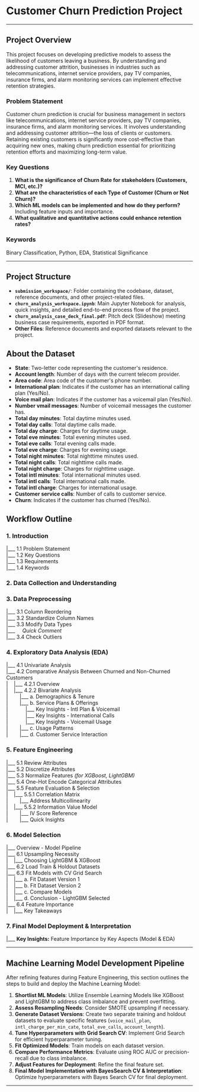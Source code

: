 # Customer Churn Prediction Project

---

## Project Overview

This project focuses on developing predictive models to assess the likelihood of customers leaving a business. By understanding and addressing customer attrition, businesses in industries such as telecommunications, internet service providers, pay TV companies, insurance firms, and alarm monitoring services can implement effective retention strategies.

### Problem Statement

Customer churn prediction is crucial for business management in sectors like telecommunications, internet service providers, pay TV companies, insurance firms, and alarm monitoring services. It involves understanding and addressing customer attrition—the loss of clients or customers. Retaining existing customers is significantly more cost-effective than acquiring new ones, making churn prediction essential for prioritizing retention efforts and maximizing long-term value.

### Key Questions

1. **What is the significance of Churn Rate for stakeholders (Customers, MCI, etc.)?**
2. **What are the characteristics of each Type of Customer (Churn or Not Churn)?**
3. **Which ML models can be implemented and how do they perform?** Including feature inputs and importance.
4. **What qualitative and quantitative actions could enhance retention rates?**

### Keywords

Binary Classification, Python, EDA, Statistical Significance

---

## Project Structure

- **`submission_workspace/`**: Folder containing the codebase, dataset, reference documents, and other project-related files.
- **`churn_analysis_workspace.ipynb`**: Main Jupyter Notebook for analysis, quick insights, and detailed end-to-end process flow of the project.
- **`churn_analysis_case_deck_final.pdf`**: Pitch deck (Slideshow) meeting business case requirements, exported in PDF format.
- **Other Files**: Reference documents and exported datasets relevant to the project.

## About the Dataset

- **State**: Two-letter code representing the customer's residence.
- **Account length**: Number of days with the current telecom provider.
- **Area code**: Area code of the customer's phone number.
- **International plan**: Indicates if the customer has an international calling plan (Yes/No).
- **Voice mail plan**: Indicates if the customer has a voicemail plan (Yes/No).
- **Number vmail messages**: Number of voicemail messages the customer has.
- **Total day minutes**: Total daytime minutes used.
- **Total day calls**: Total daytime calls made.
- **Total day charge**: Charges for daytime usage.
- **Total eve minutes**: Total evening minutes used.
- **Total eve calls**: Total evening calls made.
- **Total eve charge**: Charges for evening usage.
- **Total night minutes**: Total nighttime minutes used.
- **Total night calls**: Total nighttime calls made.
- **Total night charge**: Charges for nighttime usage.
- **Total intl minutes**: Total international minutes used.
- **Total intl calls**: Total international calls made.
- **Total intl charge**: Charges for international usage.
- **Customer service calls**: Number of calls to customer service.
- **Churn**: Indicates if the customer has churned (Yes/No).


## Workflow Outline

### 1. Introduction
|___ 1.1 Problem Statement  
|___ 1.2 Key Questions  
|___ 1.3 Requirements  
|___ 1.4 Keywords  

### 2. Data Collection and Understanding

### 3. Data Preprocessing
|___ 3.1 Column Reordering  
|___ 3.2 Standardize Column Names  
|___ 3.3 Modify Data Types  
|___ &nbsp;&nbsp;&nbsp;&nbsp;*Quick Comment*  
|___ 3.4 Check Outliers  

### 4. Exploratory Data Analysis (EDA)
|___ 4.1 Univariate Analysis  
|___ 4.2 Comparative Analysis Between Churned and Non-Churned Customers  
|&nbsp;&nbsp;&nbsp;&nbsp;|___ 4.2.1 Overview  
|&nbsp;&nbsp;&nbsp;&nbsp;|___ 4.2.2 Bivariate Analysis  
|&nbsp;&nbsp;&nbsp;&nbsp;&nbsp;&nbsp;&nbsp;&nbsp;|___ a. Demographics & Tenure  
|&nbsp;&nbsp;&nbsp;&nbsp;&nbsp;&nbsp;&nbsp;&nbsp;|___ b. Service Plans & Offerings  
|&nbsp;&nbsp;&nbsp;&nbsp;&nbsp;&nbsp;&nbsp;&nbsp;&nbsp;&nbsp;&nbsp;&nbsp;|___ Key Insights - Intl Plan & Voicemail  
|&nbsp;&nbsp;&nbsp;&nbsp;&nbsp;&nbsp;&nbsp;&nbsp;&nbsp;&nbsp;&nbsp;&nbsp;|___ Key Insights - International Calls  
|&nbsp;&nbsp;&nbsp;&nbsp;&nbsp;&nbsp;&nbsp;&nbsp;&nbsp;&nbsp;&nbsp;&nbsp;|___ Key Insights - Voicemail Usage  
|&nbsp;&nbsp;&nbsp;&nbsp;&nbsp;&nbsp;&nbsp;&nbsp;|___ c. Usage Patterns  
|&nbsp;&nbsp;&nbsp;&nbsp;&nbsp;&nbsp;&nbsp;&nbsp;|___ d. Customer Service Interaction  

### 5. Feature Engineering
|___ 5.1 Review Attributes  
|___ 5.2 Discretize Attributes  
|___ 5.3 Normalize Features *(for XGBoost, LightGBM)*  
|___ 5.4 One-Hot Encode Categorical Attributes  
|___ 5.5 Feature Evaluation & Selection  
|&nbsp;&nbsp;&nbsp;&nbsp;|___ 5.5.1 Correlation Matrix  
|&nbsp;&nbsp;&nbsp;&nbsp;&nbsp;&nbsp;&nbsp;&nbsp;|___ Address Multicollinearity  
|&nbsp;&nbsp;&nbsp;&nbsp;|___ 5.5.2 Information Value Model  
|&nbsp;&nbsp;&nbsp;&nbsp;&nbsp;&nbsp;&nbsp;&nbsp;|___ IV Score Reference  
|&nbsp;&nbsp;&nbsp;&nbsp;&nbsp;&nbsp;&nbsp;&nbsp;|___ Quick Insights  

### 6. Model Selection
|___ Overview - Model Pipeline  
|___ 6.1 Upsampling Necessity  
|&nbsp;&nbsp;&nbsp;&nbsp;|___ Choosing LightGBM & XGBoost  
|___ 6.2 Load Train & Holdout Datasets  
|___ 6.3 Fit Models with CV Grid Search  
|&nbsp;&nbsp;&nbsp;&nbsp;|___ a. Fit Dataset Version 1  
|&nbsp;&nbsp;&nbsp;&nbsp;|___ b. Fit Dataset Version 2  
|&nbsp;&nbsp;&nbsp;&nbsp;|___ c. Compare Models  
|&nbsp;&nbsp;&nbsp;&nbsp;|___ d. Conclusion - LightGBM Selected  
|___ 6.4 Feature Importance  
|&nbsp;&nbsp;&nbsp;&nbsp;|___ Key Takeaways  

### 7. Final Model Deployment & Interpretation
|___ **Key Insights:** Feature Importance by Key Aspects (Model & EDA)  

---

## Machine Learning Model Development Pipeline

After refining features during Feature Engineering, this section outlines the steps to build and deploy the Machine Learning Model:

1. **Shortlist ML Models**: Utilize Ensemble Learning Models like XGBoost and LightGBM to address class imbalance and prevent overfitting.
2. **Assess Resampling Needs**: Consider SMOTE upsampling if necessary.
3. **Generate Dataset Versions**: Create two separate training and holdout datasets to evaluate specific features (`voice_mail_plan`, `intl_charge_per_min_cate`, `total_eve_calls`, `account_length`).
4. **Tune Hyperparameters with Grid Search CV**: Implement Grid Search for efficient hyperparameter tuning.
5. **Fit Optimized Models**: Train models on each dataset version.
6. **Compare Performance Metrics**: Evaluate using ROC AUC or precision-recall due to class imbalance.
7. **Adjust Features for Deployment**: Refine the final feature set.
8. **Final Model Implementation with BayesSearch CV & Interpretation**: Optimize hyperparameters with Bayes Search CV for final deployment.

---
